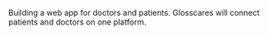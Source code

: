 Building a web app for doctors and patients. Glosscares will connect patients and doctors on one platform.
